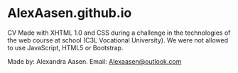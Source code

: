# AlexAasen.github.io

CV Made with XHTML 1.0 and CSS during a challenge in the
technologies of the web course at school (C3L Vocational University). We
were not allowed to use JavaScript, HTML5 or Bootstrap.

Made by: Alexandra Aasen.
Email: Alexaasen@outlook.com
